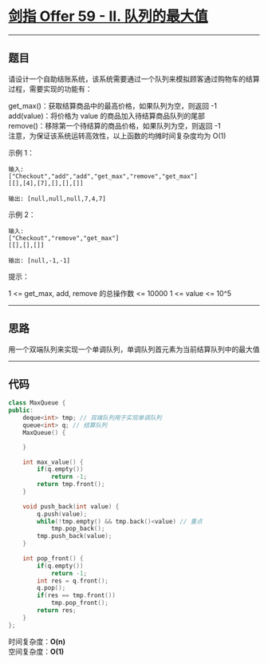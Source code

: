 # [剑指 Offer 59 - II. 队列的最大值](https://leetcode.cn/problems/dui-lie-de-zui-da-zhi-lcof/)

---

## 题目

请设计一个自助结账系统，该系统需要通过一个队列来模拟顾客通过购物车的结算过程，需要实现的功能有：  

get_max()：获取结算商品中的最高价格，如果队列为空，则返回 -1  
add(value)：将价格为 value 的商品加入待结算商品队列的尾部  
remove()：移除第一个待结算的商品价格，如果队列为空，则返回 -1  
注意，为保证该系统运转高效性，以上函数的均摊时间复杂度均为 O(1)  

示例 1：
```
输入: 
["Checkout","add","add","get_max","remove","get_max"]
[[],[4],[7],[],[],[]]

输出: [null,null,null,7,4,7]
```
示例 2：
```
输入: 
["Checkout","remove","get_max"]
[[],[],[]]

输出: [null,-1,-1]
```

提示：  

1 <= get_max, add, remove 的总操作数 <= 10000
1 <= value <= 10^5

---

## 思路

用一个双端队列来实现一个单调队列，单调队列首元素为当前结算队列中的最大值

---

## 代码

```C++
class MaxQueue {
public:
    deque<int> tmp; // 双端队列用于实现单调队列
    queue<int> q; // 结算队列
    MaxQueue() {

    }
    
    int max_value() {
        if(q.empty())
            return -1;
        return tmp.front();
    }
    
    void push_back(int value) {
        q.push(value);
        while(!tmp.empty() && tmp.back()<value) // 重点
            tmp.pop_back();
        tmp.push_back(value);
    }
    
    int pop_front() {
        if(q.empty())
            return -1;
        int res = q.front();
        q.pop();
        if(res == tmp.front())
            tmp.pop_front();
        return res;
    }
};
```

时间复杂度：**O(n)**  
空间复杂度：**O(1)**
